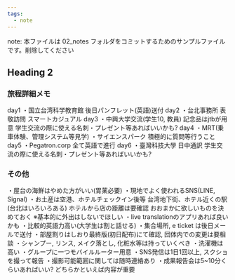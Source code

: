 ```yaml
---
tags:
  - note
---
```

note: 本ファイルは 02_notes フォルダをコミットするためのサンプルファイルです。削除してください

## Heading 2

### 旅程詳細メモ
day1
・国立台湾科学教育館
	後日パンフレット(英語)送付
day2
・台北事務所 表敬訪問
	スマートカジュアル
day3
・中興大学交流(学生10, 教員)
	記念品はjtbが用意
	学生交流の際に使える名刺・プレゼント等あればいいかも?
day4
・MRT(乗車体験、管理システム等見学)
・サイエンスパーク
	積極的に質問等行うこと
day5
・Pegatron.corp
	全て英語で進行
day6
・臺灣科技大學
	日中通訳
	学生交流の際に使える名刺・プレゼント等あればいいかも?
### その他
・屋台の海鮮はやめた方がいい(胃薬必要)
・現地でよく使われるSNS(LINE, Signal)
・お土産は空港、ホテルチェックイン後等
	台湾地下街、ホテル近くの駅(台北はいろいろある)
	ホテルから店の距離は要確認
	おおまかに欲しいものを決めておく
	※基本的に外出はしないでほしい
・live translationのアプリあれば良いかも
・比較的英語力高い(大学生は割と話せる)
・集合場所, e ticket は後日メールで送付
・部屋割りはしおり最終版(初日配布)にて確認, 団体内での変更は要相談
・シャンプー, リンス, メイク落とし, 化粧水等は持っていくべき
・洗濯機は高い
・グループに一つモバイルルーター用意
・SNS発信は1日1回以上, スクショを撮って報告
・撮影可能範囲に関しては随時連絡あり
・成果報告会は5~10分くらいあればいい?
	どちらかといえば内容が重要